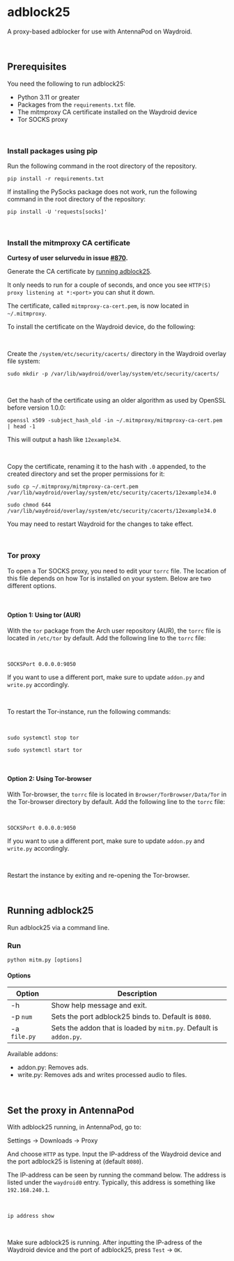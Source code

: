 # adblock25
A proxy-based adblocker for use with AntennaPod on Waydroid.

<br />

## Prerequisites 
You need the following to run adblock25:
 * Python 3.11 or greater
 * Packages from the `requirements.txt` file.
 * The mitmproxy CA certificate installed on the Waydroid device
 * Tor SOCKS proxy

<br />

### Install packages using pip
Run the following command in the root directory of the repository.
```
pip install -r requirements.txt
```
If installing the PySocks package does not work, run the following command in the root directory of the repository:
```
pip install -U 'requests[socks]'
```

<br />

### Install the mitmproxy CA certificate
**Curtesy of user selurvedu in issue [#870](https://github.com/waydroid/waydroid/issues/870).**

Generate the CA certificate by [running adblock25](#running-adblock25).

It only needs to run for a couple of seconds, and once you see `HTTP(S) proxy listening at *:<port>` you can shut it down.

The certificate, called `mitmproxy-ca-cert.pem`, is now located in `~/.mitmproxy`. 

To install the certificate on the Waydroid device, do the following:

<br />

Create the `/system/etc/security/cacerts/` directory in the Waydroid overlay file system:
```
sudo mkdir -p /var/lib/waydroid/overlay/system/etc/security/cacerts/
```

<br />

Get the hash of the certificate using an older algorithm as used by OpenSSL before version 1.0.0:
```
openssl x509 -subject_hash_old -in ~/.mitmproxy/mitmproxy-ca-cert.pem | head -1
```
This will output a hash like `12example34`.

<br />

Copy the certificate, renaming it to the hash with `.0` appended, to the created directory and set the proper permissions for it:
```
sudo cp ~/.mitmproxy/mitmproxy-ca-cert.pem /var/lib/waydroid/overlay/system/etc/security/cacerts/12example34.0
```
```
sudo chmod 644 /var/lib/waydroid/overlay/system/etc/security/cacerts/12example34.0
```

You may need to restart Waydroid for the changes to take effect. 

<br />

### Tor proxy
To open a Tor SOCKS proxy, you need to edit your `torrc` file.
The location of this file depends on how Tor is installed on your system.
Below are two different options. 

<br />

#### Option 1: Using tor (AUR)

With the `tor` package from the Arch user repository (AUR), the `torrc` file is located in `/etc/tor` by default.
Add the following line to the `torrc` file:

<br />

```
SOCKSPort 0.0.0.0:9050
```
If you want to use a different port, make sure to update `addon.py` and `write.py` accordingly.

<br />

To restart the Tor-instance, run the following commands:

<br />

```
sudo systemctl stop tor
```
```
sudo systemctl start tor
```

<br />

#### Option 2: Using Tor-browser
With Tor-browser, the `torrc` file is located in `Browser/TorBrowser/Data/Tor` in the Tor-browser directory by default.
Add the following line to the `torrc` file:

<br />

```
SOCKSPort 0.0.0.0:9050
```
If you want to use a different port, make sure to update `addon.py` and `write.py` accordingly.

<br />

Restart the instance by exiting and re-opening the Tor-browser.

<br />

## Running adblock25

Run adblock25 via a command line. 

### Run

```
python mitm.py [options]
```

#### Options
|  Option | Description  |
|---|---|
| -h |  Show help message and exit.|
| -p `num`|  Sets the port adblock25 binds to. Default is `8080`.|
| -a `file.py`|  Sets the addon that is loaded by `mitm.py`. Default is `addon.py`.|

Available addons:
 * addon.py: Removes ads.
 * write.py: Removes ads and writes processed audio to files.  
 
<br />

## Set the proxy in AntennaPod
With adblock25 running, in AntennaPod, go to:

Settings &#8594; Downloads &#8594; Proxy

And choose `HTTP` as type. Input the IP-address of the Waydroid device and the port adblock25 is listening at (default `8080`). 

The IP-address can be seen by running the command below. 
The address is listed under the `waydroid0` entry. Typically, this address is something like `192.168.240.1`. 

<br />

```
ip address show
```
<br />

Make sure adblock25 is running.
After inputting the IP-adress of the Waydroid device and the port of adblock25, press `Test` &#8594; `OK`.   
